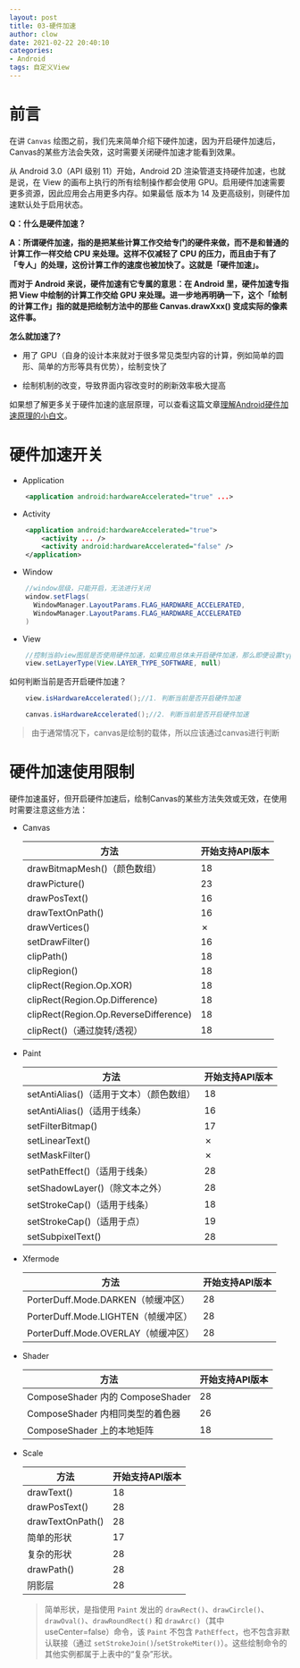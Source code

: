 ```yaml
---
layout: post
title: 03-硬件加速
author: clow
date: 2021-02-22 20:40:10
categories:
- Android
tags: 自定义View
---
```


# 前言
在讲 `Canvas` 绘图之前，我们先来简单介绍下硬件加速，因为开启硬件加速后，Canvas的某些方法会失效，这时需要关闭硬件加速才能看到效果。

从 Android 3.0（API 级别 11）开始，Android 2D 渲染管道支持硬件加速，也就是说，在 View 的画布上执行的所有绘制操作都会使用 GPU。启用硬件加速需要更多资源，因此应用会占用更多内存。如果最低 版本为 14 及更高级别，则硬件加速默认处于启用状态。

**Q：什么是硬件加速？**

**A：所谓硬件加速，指的是把某些计算工作交给专门的硬件来做，而不是和普通的计算工作一样交给 CPU 来处理。这样不仅减轻了 CPU 的压力，而且由于有了「专人」的处理，这份计算工作的速度也被加快了。这就是「硬件加速」。**

**而对于 Android 来说，硬件加速有它专属的意思：在 Android 里，硬件加速专指把 View 中绘制的计算工作交给 GPU 来处理。进一步地再明确一下，这个「绘制的计算工作」指的就是把绘制方法中的那些 Canvas.drawXxx() 变成实际的像素这件事。**

**怎么就加速了?**

- 用了 GPU（自身的设计本来就对于很多常见类型内容的计算，例如简单的圆形、简单的方形等具有优势），绘制变快了

- 绘制机制的改变，导致界面内容改变时的刷新效率极大提高

如果想了解更多关于硬件加速的底层原理，可以查看这篇文章[理解Android硬件加速原理的小白文](https://www.jianshu.com/p/40f660e17a73)。

# 硬件加速开关

- Application

``` xml
    <application android:hardwareAccelerated="true" ...>
```

- Activity

``` xml
    <application android:hardwareAccelerated="true">
        <activity ... />
        <activity android:hardwareAccelerated="false" />
    </application>
```

- Window

``` java
    //window层级，只能开启，无法进行关闭
    window.setFlags(
      WindowManager.LayoutParams.FLAG_HARDWARE_ACCELERATED,
      WindowManager.LayoutParams.FLAG_HARDWARE_ACCELERATED
    )
```

- View

``` java
    //控制当前view图层是否使用硬件加速，如果应用总体未开启硬件加速，那么即便设置type为LAYER_TYPE_HARDWARE，也无法开启硬件加速
    view.setLayerType(View.LAYER_TYPE_SOFTWARE, null)
```

如何判断当前是否开启硬件加速？

``` java
    view.isHardwareAccelerated();//1. 判断当前是否开启硬件加速

    canvas.isHardwareAccelerated();//2. 判断当前是否开启硬件加速
```
> 由于通常情况下，canvas是绘制的载体，所以应该通过canvas进行判断

# 硬件加速使用限制

硬件加速虽好，但开启硬件加速后，绘制Canvas的某些方法失效或无效，在使用时需要注意这些方法：

- Canvas
    
    | 方法 | 开始支持API版本 |
    | --- | --- |
    | drawBitmapMesh()（颜色数组） | 18 |
    | drawPicture() | 23 |
    | drawPosText() | 16 |
    | drawTextOnPath() | 16 |
    | drawVertices() | ✗ |
    | setDrawFilter() | 16 |
    | clipPath() | 18 |
    | clipRegion() | 18 |
    | clipRect(Region.Op.XOR) | 18 |
    | clipRect(Region.Op.Difference) | 18 |
    | clipRect(Region.Op.ReverseDifference) | 18 |
    | clipRect()（通过旋转/透视） | 18 |
    
- Paint
    
    | 方法 | 开始支持API版本 |
    | --- | --- |
    | setAntiAlias()（适用于文本）（颜色数组） | 18 |
    | setAntiAlias()（适用于线条） | 16 |
    | setFilterBitmap() | 17 |
    | setLinearText() | ✗ |
    | setMaskFilter() | ✗ |
    | setPathEffect()（适用于线条） | 28 |
    | setShadowLayer()（除文本之外） | 28 |
    | setStrokeCap()（适用于线条） | 18 |
    | setStrokeCap()（适用于点） | 19 |
    | setSubpixelText() | 28 |
    
- Xfermode
    
    | 方法 | 开始支持API版本 |
    | --- | --- |
    | PorterDuff.Mode.DARKEN（帧缓冲区） | 28 |
    | PorterDuff.Mode.LIGHTEN（帧缓冲区） | 28 |
    | PorterDuff.Mode.OVERLAY（帧缓冲区） | 28 |
    
- Shader
    
    | 方法 | 开始支持API版本 |
    | --- | --- |
    | ComposeShader 内的 ComposeShader | 28 |
    | ComposeShader 内相同类型的着色器 | 26 |
    | ComposeShader 上的本地矩阵 | 18 |
    
- Scale
    
    | 方法 | 开始支持API版本 |
    | --- | --- |
    | drawText() | 18 |
    | drawPosText() | 28 |
    | drawTextOnPath() | 28 |
    | 简单的形状 | 17 |
    | 复杂的形状 | 28 |
    | drawPath() | 28 |
    | 阴影层 | 28 |
    
    > 简单形状，是指使用 `Paint` 发出的 `drawRect()`、`drawCircle()`、`drawOval()`、`drawRoundRect()` 和 `drawArc()`（其中 useCenter=false）命令，该 `Paint` 不包含 `PathEffect`，也不包含非默认联接（通过 `setStrokeJoin()`/`setStrokeMiter()`）。这些绘制命令的其他实例都属于上表中的“复杂”形状。